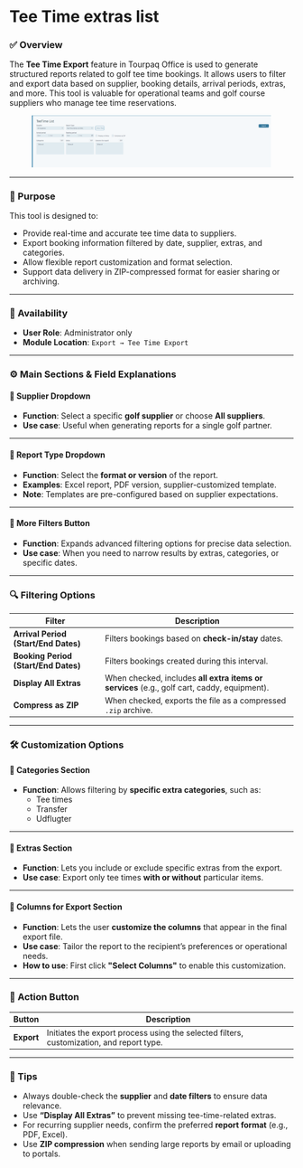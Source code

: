 # Tee Time extras list

### ✅ Overview

The **Tee Time Export** feature in Tourpaq Office is used to generate structured reports related to golf tee time bookings. It allows users to filter and export data based on supplier, booking details, arrival periods, extras, and more. This tool is valuable for operational teams and golf course suppliers who manage tee time reservations.

<figure><img src=".gitbook/assets/image (25) (1) (1) (1).png" alt=""><figcaption></figcaption></figure>

***

### 🎯 Purpose

This tool is designed to:

* Provide real-time and accurate tee time data to suppliers.
* Export booking information filtered by date, supplier, extras, and categories.
* Allow flexible report customization and format selection.
* Support data delivery in ZIP-compressed format for easier sharing or archiving.

***

### 👤 Availability

* **User Role**: Administrator only
* **Module Location**: `Export → Tee Time Export`

***

### ⚙️ Main Sections & Field Explanations

#### 📌 Supplier Dropdown

* **Function**: Select a specific **golf supplier** or choose **All suppliers**.
* **Use case**: Useful when generating reports for a single golf partner.

***

#### 📌 Report Type Dropdown

* **Function**: Select the **format or version** of the report.
* **Examples**: Excel report, PDF version, supplier-customized template.
* **Note**: Templates are pre-configured based on supplier expectations.

***

#### 📌 More Filters Button

* **Function**: Expands advanced filtering options for precise data selection.
* **Use case**: When you need to narrow results by extras, categories, or specific dates.

***

### 🔍 Filtering Options

| Filter                               | Description                                                                                 |
| ------------------------------------ | ------------------------------------------------------------------------------------------- |
| **Arrival Period (Start/End Dates)** | Filters bookings based on **check-in/stay** dates.                                          |
| **Booking Period (Start/End Dates)** | Filters bookings created during this interval.                                              |
| **Display All Extras**               | When checked, includes **all extra items or services** (e.g., golf cart, caddy, equipment). |
| **Compress as ZIP**                  | When checked, exports the file as a compressed `.zip` archive.                              |

***

### 🛠️ Customization Options

#### 📌 Categories Section

* **Function**: Allows filtering by **specific extra categories**, such as:
  * Tee times
  * Transfer
  * Udflugter

***

#### 📌 Extras Section

* **Function**: Lets you include or exclude specific extras from the export.
* **Use case**: Export only tee times **with or without** particular items.

***

#### 📌 Columns for Export Section

* **Function**: Lets the user **customize the columns** that appear in the final export file.
* **Use case**: Tailor the report to the recipient’s preferences or operational needs.
* **How to use**: First click **"Select Columns"** to enable this customization.

***

### 🧮 Action Button

| Button     | Description                                                                              |
| ---------- | ---------------------------------------------------------------------------------------- |
| **Export** | Initiates the export process using the selected filters, customization, and report type. |

***

### 🧠 Tips&#x20;

* Always double-check the **supplier** and **date filters** to ensure data relevance.
* Use **“Display All Extras”** to prevent missing tee-time-related extras.
* For recurring supplier needs, confirm the preferred **report format** (e.g., PDF, Excel).
* Use **ZIP compression** when sending large reports by email or uploading to portals.
